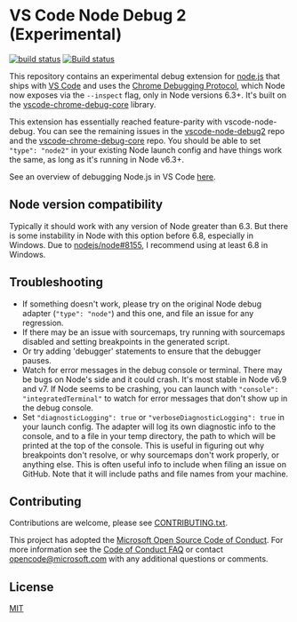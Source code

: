 # VS Code Node Debug 2 (Experimental)
[![build status](https://travis-ci.org/Microsoft/vscode-node-debug2.svg?branch=master)](https://travis-ci.org/Microsoft/vscode-node-debug2)
[![Build status](https://ci.appveyor.com/api/projects/status/qrr2hff3eagw5k05?svg=true)](https://ci.appveyor.com/project/roblourens/vscode-node-debug2)

This repository contains an experimental debug extension for [node.js](https://nodejs.org) that ships with [VS Code](https://code.visualstudio.com) and uses the [Chrome Debugging Protocol](https://chromedevtools.github.io/debugger-protocol-viewer/v8/), which Node now exposes via the `--inspect` flag, only in Node versions 6.3+. It's built on the [vscode-chrome-debug-core](https://github.com/Microsoft/vscode-chrome-debug-core) library.

This extension has essentially reached feature-parity with vscode-node-debug. You can see the remaining issues in the [vscode-node-debug2](https://github.com/Microsoft/vscode-node-debug2/issues) repo and the [vscode-chrome-debug-core](https://github.com/microsoft/vscode-chrome-debug-core/issues) repo. You should be able to set `"type": "node2"` in your existing Node launch config and have things work the same, as long as it's running in Node v6.3+.

See an overview of debugging Node.js in VS Code [here](https://code.visualstudio.com/docs/editor/debugging).

## Node version compatibility
Typically it should work with any version of Node greater than 6.3. But there is some instability in Node with this option before 6.8, especially in Windows. Due to [nodejs/node#8155](https://github.com/nodejs/node/issues/8155), I recommend using at least 6.8 in Windows.

## Troubleshooting
* If something doesn't work, please try on the original Node debug adapter (`"type": "node"`) and this one, and file an issue for any regression.
* If there may be an issue with sourcemaps, try running with sourcemaps disabled and setting breakpoints in the generated script.
* Or try adding 'debugger' statements to ensure that the debugger pauses.
* Watch for error messages in the debug console or terminal. There may be bugs on Node's side and it could crash. It's most stable in Node v6.9 and v7. If Node seems to be crashing, you can launch with `"console": "integratedTerminal"` to watch for error messages that don't show up in the debug console.
* Set `"diagnosticLogging": true` or `"verboseDiagnosticLogging": true` in your launch config. The adapter will log its own diagnostic info to the console, and to a file in your temp directory, the path to which will be printed at the top of the console. This is useful in figuring out why breakpoints don't resolve, or why sourcemaps don't work properly, or anything else. This is often useful info to include when filing an issue on GitHub. Note that it will include paths and file names from your machine.

## Contributing
Contributions are welcome, please see [CONTRIBUTING.txt](CONTRIBUTING.txt).

This project has adopted the [Microsoft Open Source Code of Conduct](https://opensource.microsoft.com/codeofconduct/). For more information see the [Code of Conduct FAQ](https://opensource.microsoft.com/codeofconduct/faq/) or contact [opencode@microsoft.com](mailto:opencode@microsoft.com) with any additional questions or comments.

## License
[MIT](LICENSE.txt)

